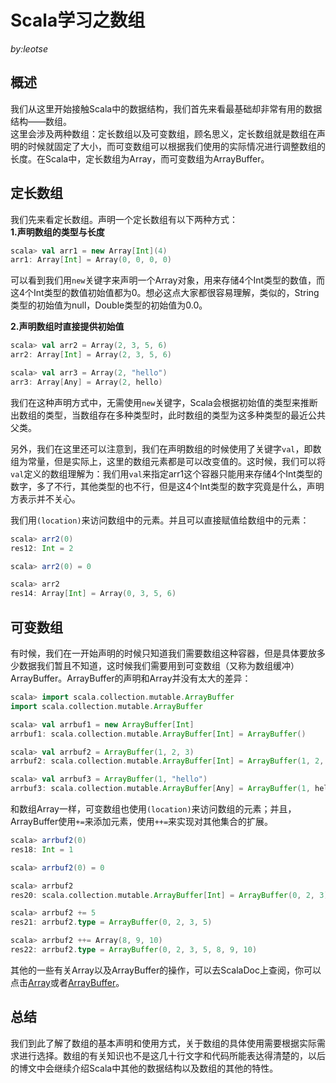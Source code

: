 # Scala学习之数组

_by:leotse_

## 概述
我们从这里开始接触Scala中的数据结构，我们首先来看最基础却非常有用的数据结构——数组。  
这里会涉及两种数组：定长数组以及可变数组，顾名思义，定长数组就是数组在声明的时候就固定了大小，而可变数组可以根据我们使用的实际情况进行调整数组的长度。在Scala中，定长数组为Array，而可变数组为ArrayBuffer。

## 定长数组
我们先来看定长数组。声明一个定长数组有以下两种方式：  
**1.声明数组的类型与长度**
```scala
scala> val arr1 = new Array[Int](4)
arr1: Array[Int] = Array(0, 0, 0, 0)
```
可以看到我们用`new`关键字来声明一个Array对象，用来存储4个Int类型的数值，而这4个Int类型的数值初始值都为0。想必这点大家都很容易理解，类似的，String类型的初始值为null，Double类型的初始值为0.0。  

**2.声明数组时直接提供初始值**
```scala
scala> val arr2 = Array(2, 3, 5, 6)
arr2: Array[Int] = Array(2, 3, 5, 6)

scala> val arr3 = Array(2, "hello")
arr3: Array[Any] = Array(2, hello)
```
我们在这种声明方式中，无需使用`new`关键字，Scala会根据初始值的类型来推断出数组的类型，当数组存在多种类型时，此时数组的类型为这多种类型的最近公共父类。

另外，我们在这里还可以注意到，我们在声明数组的时候使用了关键字`val`，即数组为常量，但是实际上，这里的数组元素都是可以改变值的。这时候，我们可以将`val`定义的数组理解为：我们用`val`来指定arr1这个容器只能用来存储4个Int类型的数字，多了不行，其他类型的也不行，但是这4个Int类型的数字究竟是什么，声明方表示并不关心。

我们用`(location)`来访问数组中的元素。并且可以直接赋值给数组中的元素：
```scala
scala> arr2(0)
res12: Int = 2

scala> arr2(0) = 0

scala> arr2
res14: Array[Int] = Array(0, 3, 5, 6)
```

## 可变数组
有时候，我们在一开始声明的时候只知道我们需要数组这种容器，但是具体要放多少数据我们暂且不知道，这时候我们需要用到可变数组（又称为数组缓冲）ArrayBuffer。ArrayBuffer的声明和Array并没有太大的差异：
```scala
scala> import scala.collection.mutable.ArrayBuffer
import scala.collection.mutable.ArrayBuffer

scala> val arrbuf1 = new ArrayBuffer[Int]
arrbuf1: scala.collection.mutable.ArrayBuffer[Int] = ArrayBuffer()

scala> val arrbuf2 = ArrayBuffer(1, 2, 3)
arrbuf2: scala.collection.mutable.ArrayBuffer[Int] = ArrayBuffer(1, 2, 3)

scala> val arrbuf3 = ArrayBuffer(1, "hello")
arrbuf3: scala.collection.mutable.ArrayBuffer[Any] = ArrayBuffer(1, hello)
```
和数组Array一样，可变数组也使用`(location)`来访问数组的元素；并且，ArrayBuffer使用`+=`来添加元素，使用`++=`来实现对其他集合的扩展。
```scala
scala> arrbuf2(0)
res18: Int = 1

scala> arrbuf2(0) = 0

scala> arrbuf2
res20: scala.collection.mutable.ArrayBuffer[Int] = ArrayBuffer(0, 2, 3)

scala> arrbuf2 += 5
res21: arrbuf2.type = ArrayBuffer(0, 2, 3, 5)

scala> arrbuf2 ++= Array(8, 9, 10)
res22: arrbuf2.type = ArrayBuffer(0, 2, 3, 5, 8, 9, 10)
```
其他的一些有关Array以及ArrayBuffer的操作，可以去ScalaDoc上查阅，你可以点击[Array](http://www.scala-lang.org/api/current/#scala.Array)或者[ArrayBuffer](http://www.scala-lang.org/api/current/#scala.collection.mutable.ArrayBuffer)。

## 总结
我们到此了解了数组的基本声明和使用方式，关于数组的具体使用需要根据实际需求进行选择。数组的有关知识也不是这几十行文字和代码所能表达得清楚的，以后的博文中会继续介绍Scala中其他的数据结构以及数组的其他的特性。
